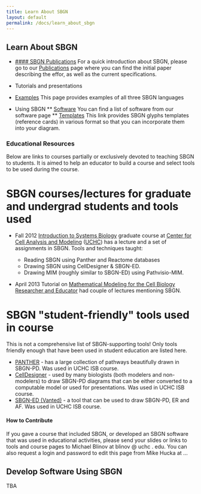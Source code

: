 ```yaml
---
title: Learn About SBGN
layout: default
permalink: /docs/learn_about_sbgn
---
```


## Learn About SBGN

* [#### SBGN Publications](publications.md)
For a quick introduction about SBGN, please go to our [Publications](publications.md) page where you can find the initial paper describing the effor, as well as the current specifications.

* Tutorials and presentations

* [Examples](examples.md)
This page provides examples of all three SBGN languages

* Using SBGN
** [Software](software.md) You can find a list of software from our software page
** [Templates](templates.md) This link provides SBGN glyphs templates (reference cards) in various format so that you can incorporate them into your diagram.

### Educational Resources

Below are links to courses partially or exclusively devoted to teaching SBGN to students. It is aimed to help an educator to build a course and select tools to be used during the course.

# SBGN courses/lectures for graduate and undergrad students and tools used

-   Fall 2012 [Introduction to Systems Biology](http://www.ccam.uchc.edu/mblinov/MEDS-6455-2012-Fall.html) graduate course at [Center for Cell Analysis and Modeling](http://www.ccam.uchc.edu/) ([UCHC](http://www.uchc.edu/)) has a lecture and a set of assignments in SBGN. Tools and techniques taught:
    -   Reading SBGN using Panther and Reactome databases
    -   Drawing SBGN using CellDesigner & SBGN-ED.
    -   Drawing MIM (roughly similar to SBGN-ED) using Pathvisio-MIM.

-   April 2013 Tutorial on [Mathematical Modeling for the Cell Biology Researcher and Educator](http://www.nimbios.org/wordpress-training/cellbiology/schedule/) had couple of lectures mentioning SBGN.

# SBGN "student-friendly" tools used in course

This is not a comprehensive list of SBGN-supporting tools! Only tools friendly enough that have been used in student education are listed here.

-   [PANTHER](http://www.pantherdb.org/pathway/) - has a large collection of pathways beautifully drawn in SBGN-PD. Was used in UCHC ISB course.
-   [CellDesigner](http://www.celldesigner.org/) - used by many biologists (both modelers and non-modelers) to draw SBGN-PD diagrams that can be either converted to a computable model or used for presentations. Was used in UCHC ISB course.
-   [SBGN-ED (Vanted)](http://www.sbgn-ed.org/) - a tool that can be used to draw SBGN-PD, ER and AF. Was used in UCHC ISB course.

#### How to Contribute

If you gave a course that included SBGN, or developed an SBGN software that was used in educational activities, please send your slides or links to tools and course pages to Michael Blinov at blinov @ uchc . edu. You can also request a login and password to edit this page from Mike Hucka at ...

## Develop Software Using SBGN

TBA
